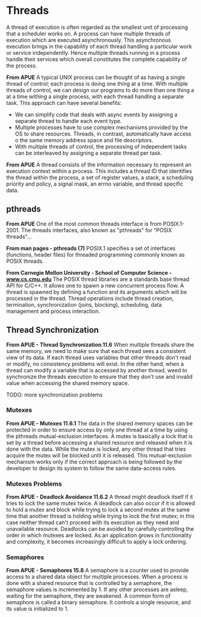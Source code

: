 # Threads

A thread of execution is often regarded as the smallest unit of processing that a scheduler works on. A process can have multiple threads of execution which are executed asynchronously. This asynchronous execution brings in the capability of each thread handling a particular work or service independently. Hence multiple threads running in a process handle their services which overall constitutes the complete capability of the process.

**From APUE**
A typical UNIX process can be thought of as having a single thread of control; each process is doing one thing at a time. With multiple threads of control, we can design our programs to do more than one thing a at a time withing a single process, with each thread handling a separate task. This approach can have several benefits:
- We can simplify code that deals with async events by assigning a separate thread to handle each event type.
- Multiple processes have to use complex mechanisms provided by the OS to share resources. Threads, in contrast, automatically have access o the same memory address space and file descriptors.
- With multiple threads of control, the processing of independent tasks can be interleaved by assigning a separate thread per task.

**From APUE**
A thread consists of the information necessary to represent an execution context within a process. This includes a thread ID that identifies the thread within the process, a set of register values, a stack, a scheduling priority and policy, a signal mask, an errno variable, and thread specific data.

## pthreads
**From APUE**
One of the most common threads interface is from POSIX.1-2001. The threads interfaces, also known as "pthreads" for "POSIX threads"...

**From man pages - pthreads (7)**
POSIX.1 specifies a set of interfaces (functions, header files) for threaded programming commonly known as POSIX threads.

**From Carnegie Mellon University - School of Computer Science - www.cs.cmu.edu**
The POSIX thread libraries are a standards base thread API for C/C++. It allows one to spawn a new concurrent process flow. A thread is spawned by defining a function and its arguments
which will be processed in the thread. Thread operations include thread creation, termination, synchronization (joins, blocking), scheduling, data management and process interaction.

## Thread Synchronization
**From APUE - Thread Synchronization 11.6**
When multiple threads share the same memory, we need to make sure that each thread sees a consistent view of its data. If each thread uses variables that other threads don't read or modify, no consistency problems will exist. In the other hand, when a thread can modify a variable that is accessed by another thread, weed to synchronize the threads execution to ensure that they don't use and invalid value when accessing the shared memory space.

TODO: more synchronization problems

### Mutexes
**From APUE - Mutexes 11.6.1**
The data in the shared memory spaces can be protected in order to ensure access by only one thread at a time by using the pthreads mutual-exclusion interfaces. A mutex is basically a lock that is set by a thread before accessing a shared resource and released when it is done with the data. While the mutex is locked, any other thread that tries acquire the mutex will be blocked until it is released. This mutual-exclusion mechanism works only if the correct approach is being followed by the developer to design its system to follow the same data-access rules.

### Mutexes Problems
**From APUE - Deadlock Avoidance 11.6.2**
A thread might deadlock itself if it tries to lock the same mutex twice. A deadlock can also occur if it is allowed to hold a mutex and block while trying to lock a second mutex at the same time that another thread is holding while trying to lock the first mutex; in this case neither thread can't proceed with its execution as they need and unavailable resource. Deadlocks can be avoided by carefully controlling the order in which mutexes are locked. As an application grows in functionality and complexity, it becomes increasingly difficult to apply a lock ordering.

### Semaphores
**From APUE - Semaphores 15.8**
A semaphore is a counter used to provide access to a shared data object for multiple processes. When a process is done with a shared resource that is controlled by a semaphore, the semaphore values is incremented by 1. If any other processes are asleep, waiting for the semaphore, they are awakened. A common form of semaphore is called a binary semaphore. It controls a single resource, and its value is initialized to 1.

